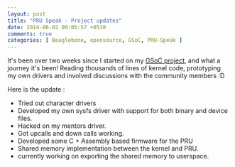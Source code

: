 ```yaml
---
layout: post
title: "PRU Speak - Project updates"
date: 2014-06-02 00:05:57 +0530
comments: true
categories: [ Beaglebone, opensource, GSoC, PRU-Speak ]
---
```


It's been over two weeks since I started on my [GSoC project][], and what a journey it's been! Reading thousands of lines of kernel code, prototyping my own drivers and involved discussions with the community members :D 

Here is the update : 

* Tried out character drivers
* Developed my own sysfs driver with support for both binary and device files.
* Hacked on my mentors driver.
* Got upcalls and down calls working. 
* Developed some C + Assembly based firmware for the PRU
* Shared memory implementation between the kernel and PRU.
* currently working on exporting the shared memory to userspace. 

[GSoC Project]: https://github.com/deepakkarki/pruspeak
